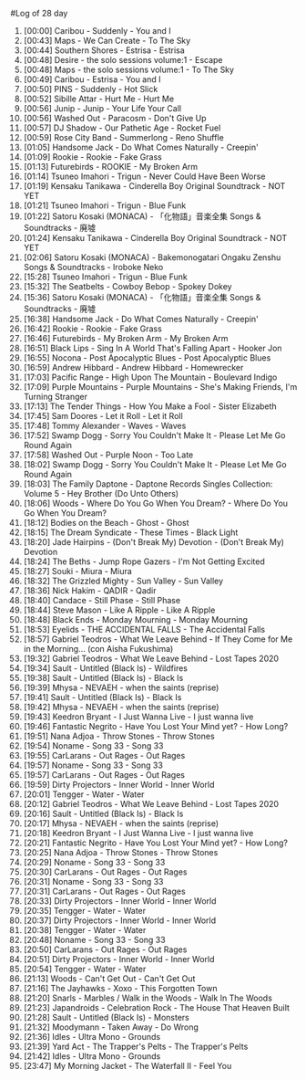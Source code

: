 #Log of 28 day

1. [00:00] Caribou - Suddenly - You and I
1. [00:43] Maps - We Can Create - To The Sky
1. [00:44] Southern Shores - Estrisa - Estrisa
1. [00:48] Desire - the solo sessions volume:1 - Escape
1. [00:48] Maps - the solo sessions volume:1 - To The Sky
1. [00:49] Caribou - Estrisa - You and I
1. [00:50] PINS - Suddenly - Hot Slick
1. [00:52] Sibille Attar - Hurt Me - Hurt Me
1. [00:56] Junip - Junip - Your Life Your Call
1. [00:56] Washed Out - Paracosm - Don't Give Up
1. [00:57] DJ Shadow - Our Pathetic Age - Rocket Fuel
1. [00:59] Rose City Band - Summerlong - Reno Shuffle
1. [01:05] Handsome Jack - Do What Comes Naturally - Creepin'
1. [01:09] Rookie - Rookie - Fake Grass
1. [01:13] Futurebirds - ROOKIE - My Broken Arm
1. [01:14] Tsuneo Imahori - Trigun - Never Could Have Been Worse
1. [01:19] Kensaku Tanikawa - Cinderella Boy Original Soundtrack - NOT YET
1. [01:21] Tsuneo Imahori - Trigun - Blue Funk
1. [01:22] Satoru Kosaki (MONACA) - 「化物語」音楽全集 Songs & Soundtracks - 廃墟
1. [01:24] Kensaku Tanikawa - Cinderella Boy Original Soundtrack - NOT YET
1. [02:06] Satoru Kosaki (MONACA) - Bakemonogatari Ongaku Zenshu Songs & Soundtracks - Iroboke Neko
1. [15:28] Tsuneo Imahori - Trigun - Blue Funk
1. [15:32] The Seatbelts - Cowboy Bebop - Spokey Dokey
1. [15:36] Satoru Kosaki (MONACA) - 「化物語」音楽全集 Songs & Soundtracks - 廃墟
1. [16:38] Handsome Jack - Do What Comes Naturally - Creepin'
1. [16:42] Rookie - Rookie - Fake Grass
1. [16:46] Futurebirds - My Broken Arm - My Broken Arm
1. [16:51] Black Lips - Sing In A World That's Falling Apart - Hooker Jon
1. [16:55] Nocona - Post Apocalyptic Blues - Post Apocalyptic Blues
1. [16:59] Andrew Hibbard - Andrew Hibbard - Homewrecker
1. [17:03] Pacific Range - High Upon The Mountain - Boulevard Indigo
1. [17:09] Purple Mountains - Purple Mountains - She's Making Friends, I'm Turning Stranger
1. [17:13] The Tender Things - How You Make a Fool - Sister Elizabeth
1. [17:45] Sam Doores - Let it Roll - Let it Roll
1. [17:48] Tommy Alexander - Waves - Waves
1. [17:52] Swamp Dogg - Sorry You Couldn't Make It - Please Let Me Go Round Again
1. [17:58] Washed Out - Purple Noon - Too Late
1. [18:02] Swamp Dogg - Sorry You Couldn't Make It - Please Let Me Go Round Again
1. [18:03] The Family Daptone - Daptone Records Singles Collection: Volume 5 - Hey Brother (Do Unto Others)
1. [18:06] Woods - Where Do You Go When You Dream? - Where Do You Go When You Dream?
1. [18:12] Bodies on the Beach - Ghost - Ghost
1. [18:15] The Dream Syndicate - These Times - Black Light
1. [18:20] Jade Hairpins - (Don't Break My) Devotion - (Don't Break My) Devotion
1. [18:24] The Beths - Jump Rope Gazers - I'm Not Getting Excited
1. [18:27] Souki - Miura - Miura
1. [18:32] The Grizzled Mighty - Sun Valley - Sun Valley
1. [18:36] Nick Hakim - QADIR - Qadir
1. [18:40] Candace - Still Phase - Still Phase
1. [18:44] Steve Mason - Like A Ripple - Like A Ripple
1. [18:48] Black Ends - Monday Mourning - Monday Mourning
1. [18:53] Eyelids - THE ACCIDENTAL FALLS - The Accidental Falls
1. [18:57] Gabriel Teodros - What We Leave Behind - If They Come for Me in the Morning... (con Aisha Fukushima)
1. [19:32] Gabriel Teodros - What We Leave Behind - Lost Tapes 2020
1. [19:34] Sault - Untitled (Black Is) - Wildfires
1. [19:38] Sault - Untitled (Black Is) - Black Is
1. [19:39] Mhysa - NEVAEH - when the saints (reprise)
1. [19:41] Sault - Untitled (Black Is) - Black Is
1. [19:42] Mhysa - NEVAEH - when the saints (reprise)
1. [19:43] Keedron Bryant - I Just Wanna Live - I just wanna live
1. [19:46] Fantastic Negrito - Have You Lost Your Mind yet? - How Long?
1. [19:51] Nana Adjoa - Throw Stones - Throw Stones
1. [19:54] Noname - Song 33 - Song 33
1. [19:55] CarLarans - Out Rages - Out Rages
1. [19:57] Noname - Song 33 - Song 33
1. [19:57] CarLarans - Out Rages - Out Rages
1. [19:59] Dirty Projectors - Inner World - Inner World
1. [20:01] Tengger - Water - Water
1. [20:12] Gabriel Teodros - What We Leave Behind - Lost Tapes 2020
1. [20:16] Sault - Untitled (Black Is) - Black Is
1. [20:17] Mhysa - NEVAEH - when the saints (reprise)
1. [20:18] Keedron Bryant - I Just Wanna Live - I just wanna live
1. [20:21] Fantastic Negrito - Have You Lost Your Mind yet? - How Long?
1. [20:25] Nana Adjoa - Throw Stones - Throw Stones
1. [20:29] Noname - Song 33 - Song 33
1. [20:30] CarLarans - Out Rages - Out Rages
1. [20:31] Noname - Song 33 - Song 33
1. [20:31] CarLarans - Out Rages - Out Rages
1. [20:33] Dirty Projectors - Inner World - Inner World
1. [20:35] Tengger - Water - Water
1. [20:37] Dirty Projectors - Inner World - Inner World
1. [20:38] Tengger - Water - Water
1. [20:48] Noname - Song 33 - Song 33
1. [20:50] CarLarans - Out Rages - Out Rages
1. [20:51] Dirty Projectors - Inner World - Inner World
1. [20:54] Tengger - Water - Water
1. [21:13] Woods - Can't Get Out - Can't Get Out
1. [21:16] The Jayhawks - Xoxo - This Forgotten Town
1. [21:20] Snarls - Marbles / Walk in the Woods - Walk In The Woods
1. [21:23] Japandroids - Celebration Rock - The House That Heaven Built
1. [21:28] Sault - Untitled (Black Is) - Monsters
1. [21:32] Moodymann - Taken Away - Do Wrong
1. [21:36] Idles - Ultra Mono - Grounds
1. [21:39] Yard Act - The Trapper's Pelts - The Trapper's Pelts
1. [21:42] Idles - Ultra Mono - Grounds
1. [23:47] My Morning Jacket - The Waterfall II - Feel You
